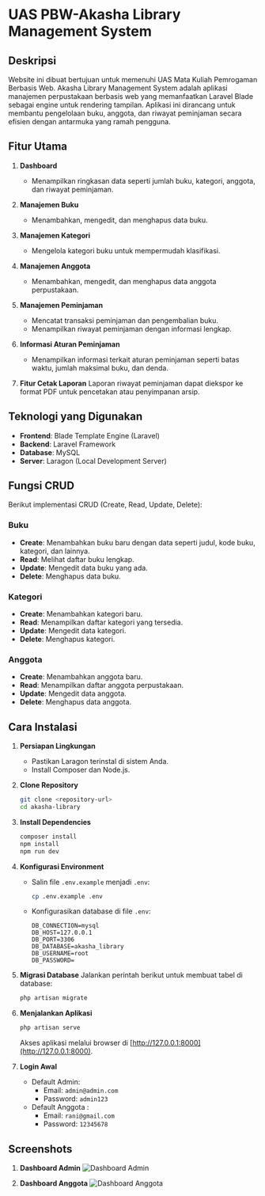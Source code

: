 # UAS PBW-Akasha Library Management System

## Deskripsi 
Website ini dibuat bertujuan untuk memenuhi UAS Mata Kuliah Pemrogaman Berbasis Web. Akasha Library Management System adalah aplikasi manajemen perpustakaan berbasis web yang memanfaatkan Laravel Blade sebagai engine untuk rendering tampilan. Aplikasi ini dirancang untuk membantu pengelolaan buku, anggota, dan riwayat peminjaman secara efisien dengan antarmuka yang ramah pengguna.
## Fitur Utama
1. **Dashboard**
   - Menampilkan ringkasan data seperti jumlah buku, kategori, anggota, dan riwayat peminjaman.

2. **Manajemen Buku**
   - Menambahkan, mengedit, dan menghapus data buku.

3. **Manajemen Kategori**
   - Mengelola kategori buku untuk mempermudah klasifikasi.

4. **Manajemen Anggota**
   - Menambahkan, mengedit, dan menghapus data anggota perpustakaan.

5. **Manajemen Peminjaman**
   - Mencatat transaksi peminjaman dan pengembalian buku.
   - Menampilkan riwayat peminjaman dengan informasi lengkap.

6. **Informasi Aturan Peminjaman**
   - Menampilkan informasi terkait aturan peminjaman seperti batas waktu, jumlah maksimal buku, dan denda.
7. **Fitur Cetak Laporan**
    Laporan riwayat peminjaman dapat diekspor ke format PDF untuk pencetakan atau penyimpanan arsip.

## Teknologi yang Digunakan
- **Frontend**: Blade Template Engine (Laravel)
- **Backend**: Laravel Framework
- **Database**: MySQL
- **Server**: Laragon (Local Development Server)

## Fungsi CRUD
Berikut implementasi CRUD (Create, Read, Update, Delete):

### Buku
- **Create**: Menambahkan buku baru dengan data seperti judul, kode buku, kategori, dan lainnya.
- **Read**: Melihat daftar buku lengkap.
- **Update**: Mengedit data buku yang ada.
- **Delete**: Menghapus data buku.

### Kategori
- **Create**: Menambahkan kategori baru.
- **Read**: Menampilkan daftar kategori yang tersedia.
- **Update**: Mengedit data kategori.
- **Delete**: Menghapus kategori.

### Anggota
- **Create**: Menambahkan anggota baru.
- **Read**: Menampilkan daftar anggota perpustakaan.
- **Update**: Mengedit data anggota.
- **Delete**: Menghapus data anggota.

## Cara Instalasi

1. **Persiapan Lingkungan**
   - Pastikan Laragon terinstal di sistem Anda.
   - Install Composer dan Node.js.

2. **Clone Repository**
   ```bash
   git clone <repository-url>
   cd akasha-library
   ```

3. **Install Dependencies**
   ```bash
   composer install
   npm install
   npm run dev
   ```

4. **Konfigurasi Environment**
   - Salin file `.env.example` menjadi `.env`:
     ```bash
     cp .env.example .env
     ```
   - Konfigurasikan database di file `.env`:
     ```env
     DB_CONNECTION=mysql
     DB_HOST=127.0.0.1
     DB_PORT=3306
     DB_DATABASE=akasha_library
     DB_USERNAME=root
     DB_PASSWORD=
     ```

5. **Migrasi Database**
   Jalankan perintah berikut untuk membuat tabel di database:
   ```bash
   php artisan migrate
   ```

6. **Menjalankan Aplikasi**
   ```bash
   php artisan serve
   ```
   Akses aplikasi melalui browser di [http://127.0.0.1:8000](http://127.0.0.1:8000).

7. **Login Awal**
   - Default Admin:
     - Email: `admin@admin.com`
     - Password: `admin123`
   - Default Anggota :
     - Email: `rani@gmail.com`
     - Password: `12345678`

## Screenshots
1. **Dashboard Admin**
   ![Dashboard Admin](path-to-your-screenshot1)

2. **Dashboard Anggota**
   ![Dashboard Anggota](path-to-your-screenshot2)
